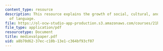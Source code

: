 ```yaml
---
content_type: resource
description: This resource explains the growth of social, cultural, and economic history
  of language.
file: https://ol-ocw-studio-app-production.s3.amazonaws.com/courses/21h-411-history-of-western-thought-500-1300-fall-2004/a8b70d6237ecc10b13e1c364bf93cf07_medievalpaper.pdf
file_type: application/pdf
resourcetype: Document
title: medievalpaper.pdf
uid: a8b70d62-37ec-c10b-13e1-c364bf93cf07
---
```

